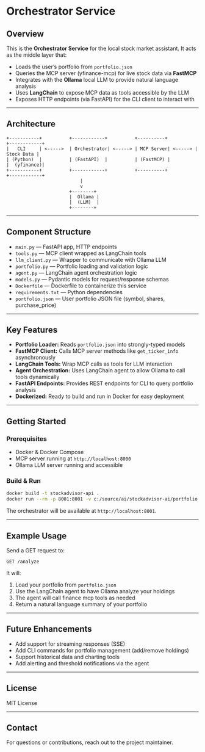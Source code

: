 # Orchestrator Service

## Overview

This is the **Orchestrator Service** for the local stock market assistant. It acts as the middle layer that:

- Loads the user’s portfolio from `portfolio.json`
- Queries the MCP server (yfinance-mcp) for live stock data via **FastMCP**
- Integrates with the **Ollama** local LLM to provide natural language analysis
- Uses **LangChain** to expose MCP data as tools accessible by the LLM
- Exposes HTTP endpoints (via FastAPI) for the CLI client to interact with

---

## Architecture

```
+-----------+          +------------+          +----------+          +------------+
|   CLI     | <----->  | Orchestrator| <-----> | MCP Server| <-----> | Stock Data |
| (Python)  |          | (FastAPI)  |          | (FastMCP) |          |  (yfinance)|
+-----------+          +------------+          +----------+          +------------+
                           |
                           v
                       +--------+
                       |  Ollama |
                       |  (LLM)  |
                       +--------+
```

---

## Component Structure

- `main.py`              — FastAPI app, HTTP endpoints  
- `tools.py`             — MCP client wrapped as LangChain tools  
- `llm_client.py`        — Wrapper to communicate with Ollama LLM  
- `portfolio.py`         — Portfolio loading and validation logic  
- `agent.py`             — LangChain agent orchestration logic  
- `models.py`            — Pydantic models for request/response schemas  
- `Dockerfile`           — Dockerfile to containerize this service  
- `requirements.txt`     — Python dependencies  
- `portfolio.json`       — User portfolio JSON file (symbol, shares, purchase_price)  

---

## Key Features

- **Portfolio Loader:** Reads `portfolio.json` into strongly-typed models  
- **FastMCP Client:** Calls MCP server methods like `get_ticker_info` asynchronously  
- **LangChain Tools:** Wrap MCP calls as tools for LLM interaction  
- **Agent Orchestration:** Uses LangChain agent to allow Ollama to call tools dynamically  
- **FastAPI Endpoints:** Provides REST endpoints for CLI to query portfolio analysis  
- **Dockerized:** Ready to build and run in Docker for easy deployment  

---

## Getting Started

### Prerequisites

- Docker & Docker Compose  
- MCP server running at `http://localhost:8000`  
- Ollama LLM server running and accessible  

### Build & Run

```bash
docker build -t stockadvisor-api .
docker run --rm -p 8001:8001 -v c:/source/ai/stockadvisor-ai/portfolio.json:/data/portfolio.json -e PORTFOLIO_JSON_PATH=/data/portfolio.json stockadvisor-api:latest
```

The orchestrator will be available at `http://localhost:8001`.

---

## Example Usage

Send a GET request to:

```
GET /analyze
```

It will:

1. Load your portfolio from `portfolio.json`  
2. Use the LangChain agent to have Ollama analyze your holdings  
3. The agent will call finance mcp tools as needed  
4. Return a natural language summary of your portfolio  

---

## Future Enhancements

- Add support for streaming responses (SSE)  
- Add CLI commands for portfolio management (add/remove holdings)  
- Support historical data and charting tools  
- Add alerting and threshold notifications via the agent  

---

## License

MIT License

---

## Contact

For questions or contributions, reach out to the project maintainer.
